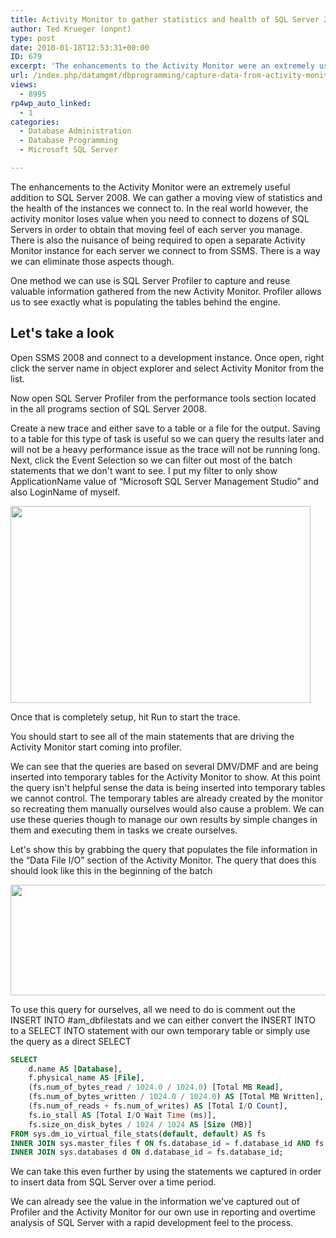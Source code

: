 ```yaml
---
title: Activity Monitor to gather statistics and health of SQL Server 2008
author: Ted Krueger (onpnt)
type: post
date: 2010-01-18T12:53:31+00:00
ID: 679
excerpt: 'The enhancements to the Activity Monitor were an extremely useful addition to SQL Server 2008.  We can gather a moving view of statistics and the health of the instances we connect to.  In the real world however, the activity monitor loses value when yo&hellip;'
url: /index.php/datamgmt/dbprogramming/capture-data-from-activity-monitor-2008/
views:
  - 8995
rp4wp_auto_linked:
  - 1
categories:
  - Database Administration
  - Database Programming
  - Microsoft SQL Server

---
```

The enhancements to the Activity Monitor were an extremely useful addition to SQL Server 2008. We can gather a moving view of statistics and the health of the instances we connect to. In the real world however, the activity monitor loses value when you need to connect to dozens of SQL Servers in order to obtain that moving feel of each server you manage. There is also the nuisance of being required to open a separate Activity Monitor instance for each server we connect to from SSMS. There is a way we can eliminate those aspects though.

One method we can use is SQL Server Profiler to capture and reuse valuable information gathered from the new Activity Monitor. Profiler allows us to see exactly what is populating the tables behind the engine. 

## Let's take a look

Open SSMS 2008 and connect to a development instance. Once open, right click the server name in object explorer and select Activity Monitor from the list.

Now open SQL Server Profiler from the performance tools section located in the all programs section of SQL Server 2008. 

Create a new trace and either save to a table or a file for the output. Saving to a table for this type of task is useful so we can query the results later and will not be a heavy performance issue as the trace will not be running long. Next, click the Event Selection so we can filter out most of the batch statements that we don't want to see. I put my filter to only show ApplicationName value of “Microsoft SQL Server Management Studio” and also LoginName of myself. 

<div class="image_block">
  <img src="/wp-content/uploads/blogs/DataMgmt/am2.png" alt="" title="" width="480" height="315" />
</div></p> 

Once that is completely setup, hit Run to start the trace.

You should start to see all of the main statements that are driving the Activity Monitor start coming into profiler. 

We can see that the queries are based on several DMV/DMF and are being inserted into temporary tables for the Activity Monitor to show. At this point the query isn't helpful sense the data is being inserted into temporary tables we cannot control. The temporary tables are already created by the monitor so recreating them manually ourselves would also cause a problem. We can use these queries though to manage our own results by simple changes in them and executing them in tasks we create ourselves.

Let's show this by grabbing the query that populates the file information in the “Data File I/O” section of the Activity Monitor. The query that does this should look like this in the beginning of the batch

<div class="image_block">
  <img src="/wp-content/uploads/blogs/DataMgmt/am.gif" alt="" title="" width="555" height="177" />
</div></p> 

To use this query for ourselves, all we need to do is comment out the INSERT INTO #am_dbfilestats and we can either convert the INSERT INTO to a SELECT INTO statement with our own temporary table or simply use the query as a direct SELECT 

```sql
SELECT 
    d.name AS [Database], 
    f.physical_name AS [File], 
    (fs.num_of_bytes_read / 1024.0 / 1024.0) [Total MB Read], 
    (fs.num_of_bytes_written / 1024.0 / 1024.0) AS [Total MB Written], 
    (fs.num_of_reads + fs.num_of_writes) AS [Total I/O Count], 
    fs.io_stall AS [Total I/O Wait Time (ms)], 
    fs.size_on_disk_bytes / 1024 / 1024 AS [Size (MB)]
FROM sys.dm_io_virtual_file_stats(default, default) AS fs
INNER JOIN sys.master_files f ON fs.database_id = f.database_id AND fs.file_id = f.file_id
INNER JOIN sys.databases d ON d.database_id = fs.database_id; 
```
</p> 

We can take this even further by using the statements we captured in order to insert data from SQL Server over a time period.

We can already see the value in the information we've captured out of Profiler and the Activity Monitor for our own use in reporting and overtime analysis of SQL Server with a rapid development feel to the process.